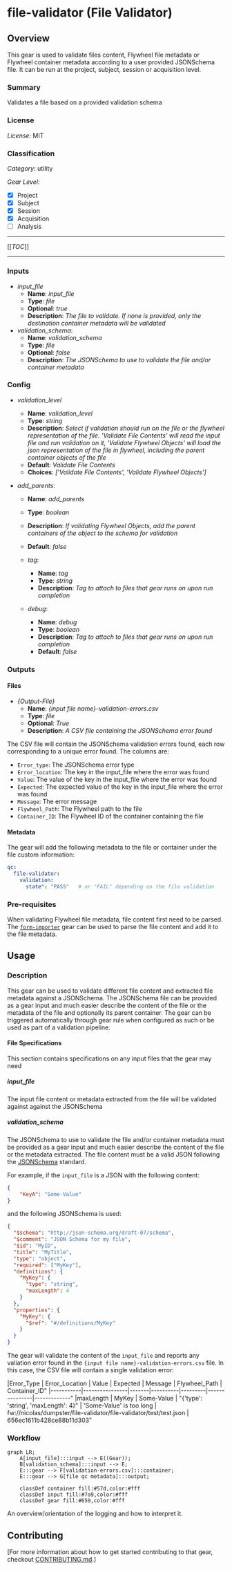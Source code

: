 # file-validator (File Validator)

## Overview

This gear is used to validate files content, Flywheel file metadata
or Flywheel container metadata according to a user provided
JSONSchema file. It can be run at the project, subject, session or acquisition level.

### Summary

Validates a file based on a provided validation schema

### License

*License:* MIT

### Classification

*Category:* utility

*Gear Level:*

- [X] Project
- [X] Subject
- [X] Session
- [X] Acquisition
- [ ] Analysis

----

[[_TOC_]]

----

### Inputs

- *input_file*
    - __Name__: *input_file*
    - __Type__: *file*
    - __Optional__: *true*
    - __Description__: *The file to validate. If none is provided, only the destination
      container metadata will be validated*
- *validation_schema*:
    - __Name__: *validation_schema*
    - __Type__: *file*
    - __Optional__: *false*
    - __Description__: *The JSONSchema to use to validate the file and/or container
      metadata*

### Config

- *validation_level*
    - __Name__: *validation_level*
    - __Type__: *string*
    - __Description__: *Select if validation should run on the file or the flywheel
      representation of the file.  'Validate File Contents' will read the input file and
      run validation on it, 'Validate Flywheel Objects' will load the json
      representation of the file in flywheel, including the parent container objects of
      the file*
    - __Default__: *Validate File Contents*
    - __Choices__: *['Validate File Contents', 'Validate Flywheel Objects']*

- *add_parents*:
    - __Name__: *add_parents*
    - __Type__: *boolean*
    - __Description__: *If validating Flywheel Objects, add the parent containers of the object to the schema for validation*
    - __Default__: *false*
  
  - *tag*:
    - __Name__: *tag*
    - __Type__: *string*
    - __Description__: *Tag to attach to files that gear runs on upon run completion*

  - *debug*: 
    - __Name__: *debug*
    - __Type__: *boolean*
    - __Description__: *Tag to attach to files that gear runs on upon run completion*
    - __Default__: *false*

### Outputs

#### Files

- *{Output-File}*
    - __Name__: *{input file name}-validation-errors.csv*
    - __Type__: *file*
    - __Optional__: *True*
    - __Description__: *A CSV file containing the JSONSchema error found*

The CSV file will contain the JSONSchema validation errors found, each row 
corresponding to a unique error found. The columns are:

* `Error_type`: The JSONSchema error type
* `Error_location`: The key in the input_file where the error was found
* `Value`: The value of the key in the input_file where the error was found
* `Expected`: The expected value of the key in the input_file where the error was found
* `Message`: The error message
* `Flywheel_Path`: The Flywheel path to the file
* `Container_ID`: The Flywheel ID of the container containing the file


#### Metadata

The gear will add the following metadata to the file or container under the file
custom information:

```yaml
qc:
  file-validator:
    validation:
      state": "PASS"   # or "FAIL" depending on the file validation
```

### Pre-requisites

When validating Flywheel file metadata, file content first need to be parsed. The
[`form-importer`](https://gitlab.com/flywheel-io/scientific-solutions/gears/form-importer)
gear can be used to parse the file content and add it to the file metadata.

## Usage

### Description

This gear can be used to validate different file content and extracted file metadata
against a JSONSchema. The JSONSchema file can be provided as a gear input and much
easier describe the content of the file or the metadata of the file and optionally
its parent container. The gear can be triggered automatically through gear rule
when configured as such or be used as part of a validation pipeline.

#### File Specifications

This section contains specifications on any input files that the gear may need

##### *input_file*

The input file content or metadata extracted from the file will be validated against
against the JSONSchema

##### *validation_schema*

The JSONSchema to use to validate the file and/or container metadata must be provided
as a gear input and much easier describe the content of the file or the metadata 
extracted. The file content must be a valid JSON following the [JSONSchema](https://json-schema.org/) standard.

For example, if the `input_file` is a JSON with the following content:

```json
{
    "KeyA": "Some-Value"
}
```
and the following JSONSchema is used:

```json
{
  "$schema": "http://json-schema.org/draft-07/schema",
  "$comment": "JSON Schema for my file",
  "$id": "MyID",
  "title": "MyTitle",
  "type": "object",
  "required": ["MyKey"],
  "definitions": {
    "MyKey": {
      "type": "string",
      "maxLength": 4
    }
  },
  "properties": {
    "MyKey": {
      "$ref": "#/definitions/MyKey"
    }
  }
}
```

The gear will validate the content of the `input_file` and reports any valiation error
found in the `{input file name}-validation-errors.csv` file. In this case, 
the CSV file will contain a single validation error:


|Error_Type | Error_Location | Value | Expected | Message | Flywheel_Path | Container_ID"
|-----------|----------------|-------|----------|---------|---------------|-------------"
|maxLength  | MyKey | Some-Value | "{'type': 'string', 'maxLength': 4}" | 'Some-Value' is too long | fw://nicolas/dumpster/file-validator/file-validator/test/test.json | 656ec1611b428ce88b11d303"


### Workflow

```mermaid
graph LR;
    A[input_file]:::input --> E((Gear));
    B[validation_schema]:::input --> E;
    E:::gear --> F[validation-errors.csv]:::container;
    E:::gear --> G[file qc metadata]:::output;
    
    classDef container fill:#57d,color:#fff
    classDef input fill:#7a9,color:#fff
    classDef gear fill:#659,color:#fff
```

An overview/orientation of the logging and how to interpret it.

## Contributing

[For more information about how to get started contributing to that gear,
checkout [CONTRIBUTING.md](CONTRIBUTING.md).]
<!-- markdownlint-disable-file -->

